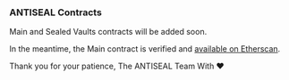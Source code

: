 ### ANTISEAL Contracts

Main and Sealed Vaults contracts will be added soon.

In the meantime, the Main contract is verified and [available on Etherscan](https://etherscan.io/address/0xe95e4440493e5b96e79d63e8dc43ab676dd44e4c#code).

Thank you for your patience,
The ANTISEAL Team
With ❤️
